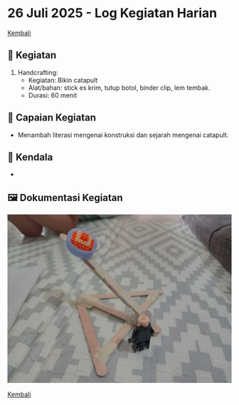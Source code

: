# 26 Juli 2025 - Log Kegiatan Harian
[Kembali](readme.md)

## 📌 Kegiatan
1. Handcrafting:
   - Kegiatan: Bikin catapult
   - Alat/bahan: stick es krim, tutup botol, binder clip, lem tembak.
   - Durasi: 60 menit

## 🎯 Capaian Kegiatan
- Menambah literasi mengenai konstruksi dan sejarah mengenai catapult.

## 🚧 Kendala
- 

## 🖼️ Dokumentasi Kegiatan
![Catapult](img/20260726-catapult.jpeg)

[Kembali](readme.md)
